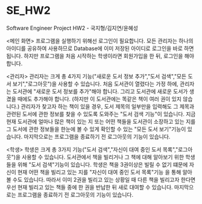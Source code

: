 SE_HW2
======

Software Engineer Project HW2 - 국지형/김지연/윤혜성

<메인 화면>
프로그램을 실행하기 위해선 로그인이 필요합니다. 모든 관리자는 하나의 아이디를 공유하여 사용하므로 Database에 이미 저장된 아이디로 로그인을 바로 하면 됩니다. 하지만 프로그램을 처음 시작하는 학생이라면 회원가입을 한 뒤, 로그인을 해야합니다. 

<관리자>
관리자는 크게 총 4가지 기능("새로운 도서 정보 추가","도서 검색","모든 도서 보기","로그아웃")을 사용할 수 있습니다.
처음 도서관이 열렸다는 가정 하에, 관리자는 도서관에 "새로운 도서 정보를 추가"해야 합니다. 그리고 도서관에 새로운 도서가 생겼을 때에도 추가해야 합니다. (하지만 이 도서관에는 똑같은 책이 여러 권이 있지 않습니다.) 관리자가 찾고자 하는 책이 있을 경우, 도서 제목의 일부만을 입력해도 그 제목과 관련된 도서에 관한 정보를 찾을 수 있도록 도와주는 "도서 검색 기능"이 있습니다. 지금 현재 도서관에 얼마나 많은 책이 있는 지 또는 어떤 책들을 도서관이 소장하고 있는 지를 그 도서에 관한 정보들을 한눈에 볼 수 있게 확인할 수 있는 "모든 도서 보기"기능이 있습니다. 마지막으로는 프로그램을 종료하기 전 로그아웃의 기능이 있습니다.

<학생>
학생은 크게 총 3가지 기능("도서 검색","자신이 대여 중인 도서 목록","로그아웃")을 사용할 수 있습니다.
도서관에서 책을 빌리거나 그 책에 대해 알아보기 위한 학생들을 위해 "도서 검색"기능이 있습니다. 학생은 책을 3권이상은 빌릴 수 없기 떄문에 자신이 현재 어떤 책을 빌리고 있는 지를 "자신이 대여 중인 도서 목록"기능 을 통해 알아 볼 수도 있습니다. 따라서 이미 2권을 빌리고 있는 상황일 때 다른 책을 빌리고자 한다면 우선 현재 빌리고 있는 책들 중에 한 권을 반납한 뒤 새로 대여할 수 있습니다. 마지막으로는 프로그램을 종료하기 전 로그아웃의 기능이 있습니다.
